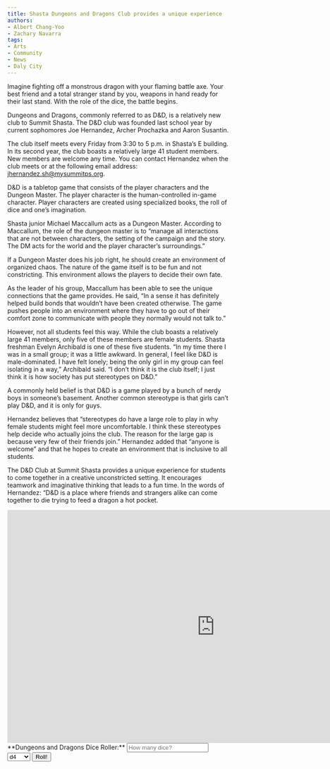 ```yaml
---
title: Shasta Dungeons and Dragons Club provides a unique experience
authors:
- Albert Chang-Yoo 
- Zachary Navarra
tags:
- Arts
- Community
- News
- Daly City
---
```

Imagine fighting off a monstrous dragon with your flaming battle axe. Your best friend and a total stranger stand by you, weapons in hand ready for their last stand. With the role of the dice, the battle begins.

Dungeons and Dragons, commonly referred to as D&D, is a relatively new club to Summit Shasta. The D&D club was founded last school year by current sophomores Joe Hernandez, Archer Prochazka and Aaron Susantin.

The club itself meets every Friday from 3:30 to 5 p.m. in Shasta’s E building. In its second year, the club boasts a relatively large 41 student members. New members are welcome any time. You can contact Hernandez when the club meets or at the following email address: jhernandez.sh@mysummitps.org.

D&D is a tabletop game that consists of the player characters and the Dungeon Master. The player character is the human-controlled in-game character. Player characters are created using specialized books, the roll of dice and one’s imagination.

Shasta junior Michael Maccallum acts as a Dungeon Master. According to Maccallum, the role of the dungeon master is to “manage all interactions that are not between characters, the setting of the campaign and the story. The DM acts for the world and the player character’s surroundings.”

If a Dungeon Master does his job right, he should create an environment of organized chaos. The nature of the game itself is to be fun and not constricting. This environment allows the players to decide their own fate.

As the leader of his group, Maccallum has been able to see the unique connections that the game provides. He said, “In a sense it has definitely helped build bonds that wouldn’t have been created otherwise. The game pushes people into an environment where they have to go out of their comfort zone to communicate with people they normally would not talk to.”

However, not all students feel this way. While the club boasts a relatively large 41 members, only five of these members are female students. Shasta freshman Evelyn Archibald is one of these five students. “In my time there I was in a small group; it was a little awkward. In general, I feel like D&D is male-dominated. I have felt lonely; being the only girl in my group can feel isolating in a way,” Archibald said. “I don’t think it is the club itself; I just think it is how society has put stereotypes on D&D.”

A commonly held belief is that D&D is a game played by a bunch of nerdy boys in someone’s basement. Another common stereotype is that girls can’t play D&D, and it is only for guys.

Hernandez believes that “stereotypes do have a large role to play in why female students might feel more uncomfortable. I think these stereotypes help decide who actually joins the club. The reason for the large gap is because very few of their friends join.” Hernandez added that “anyone is welcome” and that he hopes to create an environment that is inclusive to all students.

The D&D Club at Summit Shasta provides a unique experience for students to come together in a creative unconstricted setting. It encourages teamwork and imaginative thinking that leads to a fun time. In the words of Hernandez: “D&D is a place where friends and strangers alike can come together to die trying to feed a dragon a hot pocket.

<iframe width="940" height="529" src="https://www.youtube.com/embed/RhyVNV_-GDg" frameborder="0" allow="accelerometer; autoplay; encrypted-media; gyroscope; picture-in-picture" allowfullscreen></iframe>
**Dungeons and Dragons Dice Roller:**
<input id="diceCount" placeholder="How many dice?"/>
<select id = "dieType">
    <option>d4</option>
    <option>d6</option>
    <option>d8</option>
    <option>d10</option>
    <option>d12</option>
    <option>d20</option>
    <option>d100</option>
</select>
<button id = "roll">Roll!</button>
<div id = "results"></div>
<script type="text/javascript" src="/js/diceroller.js"></script>